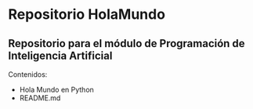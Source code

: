 # Repositorio HolaMundo
## Repositorio para el módulo de Programación de Inteligencia Artificial

Contenidos:
* Hola Mundo en Python
* README.md
